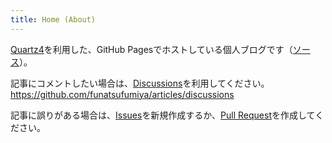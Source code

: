```yaml
---
title: Home (About)
---
```


[Quartz4](github.com/jackyzha0/quartz)を利用した、GitHub Pagesでホストしている個人ブログです（[ソース](https://github.com/funatsufumiya/articles)）。

記事にコメントしたい場合は、[Discussions](https://github.com/funatsufumiya/articles/discussions)を利用してください。
https://github.com/funatsufumiya/articles/discussions

記事に誤りがある場合は、[Issues](https://github.com/funatsufumiya/articles/issues)を新規作成するか、[Pull Request](https://github.com/funatsufumiya/articles/pulls)を作成してください。